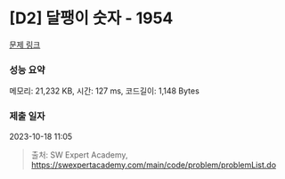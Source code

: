 # [D2] 달팽이 숫자 - 1954 

[문제 링크](https://swexpertacademy.com/main/code/problem/problemDetail.do?contestProbId=AV5PobmqAPoDFAUq) 

### 성능 요약

메모리: 21,232 KB, 시간: 127 ms, 코드길이: 1,148 Bytes

### 제출 일자

2023-10-18 11:05



> 출처: SW Expert Academy, https://swexpertacademy.com/main/code/problem/problemList.do